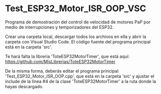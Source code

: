 # Test_ESP32_Motor_ISR_OOP_VSC
Programa de demostración del control de velocidad de motores PaP por medio de interrupciones y temporizadores del ESP32.

Crear una carpeta local, descargar todos los archivos en ella y abrir la carpeta con Visual Studio Code. 
El código fuente del programa principal está en la carpeta 'src'. 

Te hará falta la librería 'ToteESP32MotorTimer', que está aquí: https://github.com/MisLibrerias/ToteESP32MotorTimer
  
De la misma forma, deberás editar el programa principal 'Test_ESP32_Motor_ISR_OOP.cpp', que está en la carpeta 'src' y ajustar el include de la línea #4 de la clase 'ToteESP32MotorTimer' a la ruta donde la hayas descargado.
  
